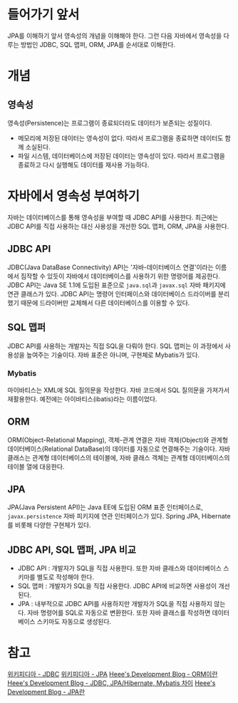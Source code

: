 # 들어가기 앞서

JPA를 이해하기 앞서 영속성의 개념을 이해해야 한다.
그런 다음 자바에서 영속성을 다루는 방법인 JDBC, SQL 맵퍼, ORM, JPA를 순서대로 이해한다.

# 개념

## 영속성

영속성(Persistence)는 프로그램이 종료되더라도 데이터가 보존되는 성질이다.
- 메모리에 저장된 데이터는 영속성이 없다. 따라서 프로그램을 종료하면 데이터도 함께 소실된다.
- 파일 시스템, 데이터베이스에 저장된 데이터는 영속성이 있다. 따라서 프로그램을 종료하고 다시 실행해도 데이터를 재사용 가능하다.

# 자바에서 영속성 부여하기

자바는 데이터베이스를 통해 영속성을 부여할 때 JDBC API를 사용한다.
최근에는 JDBC API를 직접 사용하는 대신 사용성을 개선한 SQL 맵퍼, ORM, JPA을 사용한다.

## JDBC API

JDBC(Java DataBase Connectivity) API는 '자바-데이터베이스 연결'이라는 이름에서 짐작할 수 있듯이 자바에서 데이터베이스를 사용하기 위한 명령어를 제공한다.
JDBC API는 Java SE 1.1에 도입된 표준으로 `java.sql`과 `javax.sql` 자바 패키지에 연관 클래스가 있다.
JDBC API는 명령어 인터페이스와 데이터베이스 드라이버를 분리했기 때문에 드라이버만 교체해서 다른 데이터베이스를 이용할 수 있다.

## SQL 맵퍼

JDBC API를 사용하는 개발자는 직접 SQL을 다뤄야 한다. SQL 맵퍼는 이 과정에서 사용성을 높여주는 기술이다. 자바 표준은 아니며, 구현체로 Mybatis가 있다.

### Mybatis

마이바티스는 XML에 SQL 질의문을 작성한다. 자바 코드에서 SQL 질의문을 가져가서 재활용한다.
예전에는 아이바티스(ibatis)라는 이름이었다.

## ORM

ORM(Object-Relational Mapping), 객체-관계 연결은 자바 객체(Object)와 관계형 데이터베이스(Relational DataBase)의 데이터를 자동으로 연결해주는 기술이다.
자바 클래스는 관계형 데이터베이스의 테이블에, 자바 클래스 객체는 관계형 데이터베이스의 테이블 열에 대응한다.

## JPA
JPA(Java Persistent API)는 Java EE에 도입된 ORM 표준 인터페이스로, `javax.persistence` 자바 피키지에 연관 인터페이스가 있다. Spring JPA, Hibernate를 비롯해 다양한 구현체가 있다.

## JDBC API, SQL 맵퍼, JPA 비교
- JDBC API : 개발자가 SQL을 직접 사용한다. 또한 자바 클래스와 데이터베이스 스키마를 별도로 작성해야 한다.
- SQL 맵퍼 : 개발자가 SQL을 직접 사용한다. JDBC API에 비교하면 사용성이 개선된다.
- JPA : 내부적으로 JDBC API를 사용하지만 개발자가 SQL을 직접 사용하지 않는다. 자바 명령어를 SQL로 자동으로 변환한다. 또한 자바 클래스를 작성하면 데이터베이스 스키마도 자동으로 생성된다.

# 참고
[위키피디아 - JDBC](https://en.wikipedia.org/wiki/Java_Database_Connectivity)
[위키피디아 - JPA](https://en.wikipedia.org/wiki/Jakarta_Persistence)
[Heee's Development Blog - ORM이란](https://gmlwjd9405.github.io/2019/02/01/orm.html)
[Heee's Development Blog - JDBC, JPA/Hibernate, Mybatis 차이](https://gmlwjd9405.github.io/2018/12/25/difference-jdbc-jpa-mybatis.html)
[Heee's Development Blog - JPA란](https://gmlwjd9405.github.io/2019/08/04/what-is-jpa.html)